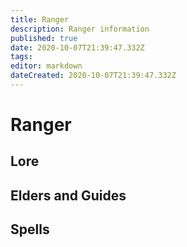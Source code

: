 ```yaml
---
title: Ranger
description: Ranger information
published: true
date: 2020-10-07T21:39:47.332Z
tags: 
editor: markdown
dateCreated: 2020-10-07T21:39:47.332Z
---
```


# Ranger
  ## Lore
  ## Elders and Guides
  ## Spells
  